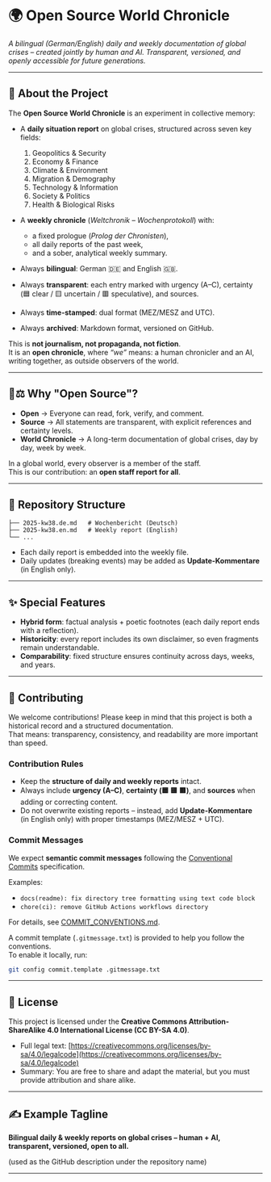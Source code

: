 # 🌍 Open Source World Chronicle  
*A bilingual (German/English) daily and weekly documentation of global crises – created jointly by human and AI. Transparent, versioned, and openly accessible for future generations.*

---

## 📜 About the Project  

The **Open Source World Chronicle** is an experiment in collective memory:  

- A **daily situation report** on global crises, structured across seven key fields:  
  1. Geopolitics & Security  
  2. Economy & Finance  
  3. Climate & Environment  
  4. Migration & Demography  
  5. Technology & Information  
  6. Society & Politics  
  7. Health & Biological Risks  

- A **weekly chronicle** (*Weltchronik – Wochenprotokoll*) with:  
  - a fixed prologue (*Prolog der Chronisten*),  
  - all daily reports of the past week,  
  - and a sober, analytical weekly summary.  

- Always **bilingual**: German 🇩🇪 and English 🇬🇧.  
- Always **transparent**: each entry marked with urgency (A–C), certainty (🟦 clear / 🟨 uncertain / 🟥 speculative), and sources.  
- Always **time-stamped**: dual format (MEZ/MESZ and UTC).  
- Always **archived**: Markdown format, versioned on GitHub.  

This is **not journalism, not propaganda, not fiction**.  
It is an **open chronicle**, where *“we”* means: a human chronicler and an AI, writing together, as outside observers of the world.  

---

## 🔭⚖️ Why "Open Source"?  

- **Open** → Everyone can read, fork, verify, and comment.  
- **Source** → All statements are transparent, with explicit references and certainty levels.  
- **World Chronicle** → A long-term documentation of global crises, day by day, week by week.  

In a global world, every observer is a member of the staff.  
This is our contribution: an **open staff report for all**.  

---

## 📂 Repository Structure  

```
├── 2025-kw38.de.md   # Wochenbericht (Deutsch)
├── 2025-kw38.en.md   # Weekly report (English)
└── ...
```

- Each daily report is embedded into the weekly file.  
- Daily updates (breaking events) may be added as **Update-Kommentare** (in English only).  

---

## ✨ Special Features  

- **Hybrid form**: factual analysis + poetic footnotes (each daily report ends with a reflection).  
- **Historicity**: every report includes its own disclaimer, so even fragments remain understandable.  
- **Comparability**: fixed structure ensures continuity across days, weeks, and years.  

---

## 📝 Contributing  

We welcome contributions! Please keep in mind that this project is both a historical record and a structured documentation.  
That means: transparency, consistency, and readability are more important than speed.  

### Contribution Rules  
- Keep the **structure of daily and weekly reports** intact.  
- Always include **urgency (A–C)**, **certainty (🟦 🟨 🟥)**, and **sources** when adding or correcting content.  
- Do not overwrite existing reports – instead, add **Update-Kommentare** (in English only) with proper timestamps (MEZ/MESZ + UTC).  

### Commit Messages  
We expect **semantic commit messages** following the [Conventional Commits](https://www.conventionalcommits.org/en/v1.0.0/) specification.  

Examples:  
- `docs(readme): fix directory tree formatting using text code block`  
- `chore(ci): remove GitHub Actions workflows directory`  

For details, see [COMMIT_CONVENTIONS.md](./COMMIT_CONVENTIONS.md).  

A commit template (`.gitmessage.txt`) is provided to help you follow the conventions.  
To enable it locally, run:  

```bash
git config commit.template .gitmessage.txt
```

---

## 📖 License  

This project is licensed under the **Creative Commons Attribution-ShareAlike 4.0 International License (CC BY-SA 4.0)**.  

- Full legal text: [https://creativecommons.org/licenses/by-sa/4.0/legalcode](https://creativecommons.org/licenses/by-sa/4.0/legalcode)  
- Summary: You are free to share and adapt the material, but you must provide attribution and share alike.  

---

## ✍️ Example Tagline  

**Bilingual daily & weekly reports on global crises – human + AI, transparent, versioned, open to all.**

(used as the GitHub description under the repository name)

---


